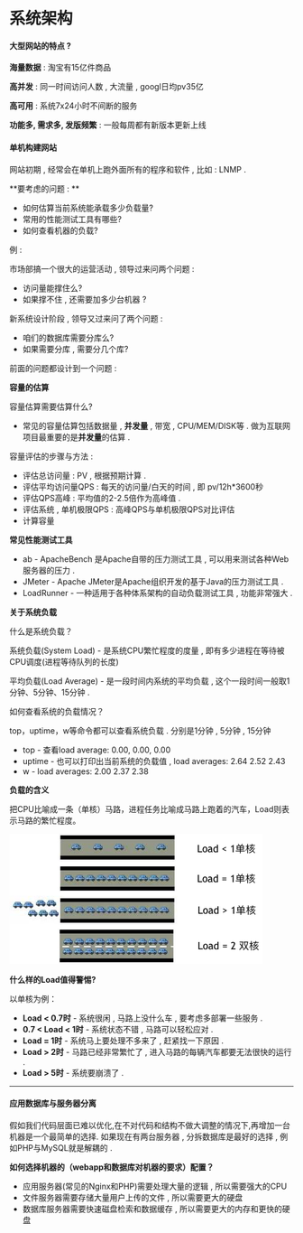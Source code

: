 # 系统架构

#### 大型网站的特点 ?

**海量数据** : 淘宝有15亿件商品

**高并发** : 同一时间访问人数 , 大流量 , googl日均pv35亿

**高可用** : 系统7x24小时不间断的服务

**功能多, 需求多, 发版频繁** : 一般每周都有新版本更新上线

#### 单机构建网站

网站初期 , 经常会在单机上跑外面所有的程序和软件 , 比如 : LNMP .

**要考虑的问题 : **

* 如何估算当前系统能承载多少负载量?
* 常用的性能测试工具有哪些?
* 如何查看机器的负载?

例 :

市场部搞一个很大的运营活动 , 领导过来问两个问题 :

* 访问量能撑住么?
* 如果撑不住 , 还需要加多少台机器 ? 

新系统设计阶段 , 领导又过来问了两个问题 :

* 咱们的数据库需要分库么?
* 如果需要分库 , 需要分几个库?

前面的问题都设计到一个问题 :

**容量的估算**

容量估算需要估算什么?

* 常见的容量估算包括数据量 , **并发量** , 带宽 , CPU/MEM/DISK等 . 做为互联网项目最重要的是**并发量**的估算 . 

容量评估的步骤与方法 :

* 评估总访问量 : PV , 根据预期计算 . 
* 评估平均访问量QPS : 每天的访问量/白天的时间 , 即 pv/12h\*3600秒
* 评估QPS高峰 : 平均值的2-2.5倍作为高峰值 . 
* 评估系统 , 单机极限QPS : 高峰QPS与单机极限QPS对比评估
* 计算容量

**常见性能测试工具**

* ab - ApacheBench 是Apache自带的压力测试工具 , 可以用来测试各种Web服务器的压力 . 
* JMeter -  Apache JMeter是Apache组织开发的基于Java的压力测试工具 . 
* LoadRunner - 一种适用于各种体系架构的自动负载测试工具 , 功能非常强大 . 

**关于系统负载**

什么是系统负载？

系统负载\(System Load\) - 是系统CPU繁忙程度的度量 , 即有多少进程在等待被CPU调度\(进程等待队列的长度\)

平均负载\(Load Average\) - 是一段时间内系统的平均负载 , 这个一段时间一般取1分钟、5分钟、15分钟 .

如何查看系统的负载情况？

top，uptime，w等命令都可以查看系统负载 . 分别是1分钟 , 5分钟 , 15分钟

* top - 查看load average: 0.00, 0.00, 0.00
* uptime - 也可以打印出当前系统的负载值 , load averages: 2.64 2.52 2.43
* w - load averages: 2.00 2.37 2.38

**负载的含义**

把CPU比喻成一条（单核）马路，进程任务比喻成马路上跑着的汽车，Load则表示马路的繁忙程度。

![](/assets/fuzaidhanyi.png)

  
**什么样的Load值得警惕?**

以单核为例：

* **Load &lt; 0.7时** - 系统很闲 , 马路上没什么车 , 要考虑多部署一些服务 . 
* **0.7 &lt; Load &lt; 1时** - 系统状态不错 , 马路可以轻松应对 . 
* **Load = 1时** - 系统马上要处理不多来了 , 赶紧找一下原因 . 
* **Load &gt; 2时** - 马路已经非常繁忙了 , 进入马路的每辆汽车都要无法很快的运行 . 
* **Load &gt; 5时** - 系统要崩溃了 . 

---

#### 应用数据库与服务器分离

假如我们代码层面已难以优化,在不对代码和结构不做大调整的情况下,再增加一台机器是一个最简单的选择. 如果现在有两台服务器 , 分拆数据库是最好的选择 , 例如PHP与MySQL就是解耦的 . 

**如何选择机器的（webapp和数据库对机器的要求）配置？**

* 应用服务器\(常见的Nginx和PHP\)需要处理大量的逻辑 , 所以需要强大的CPU
* 文件服务器需要存储大量用户上传的文件 , 所以需要更大的硬盘
* 数据库服务器需要快速磁盘检索和数据缓存 , 所以需要更大的内存和更快的硬盘



